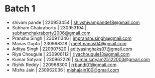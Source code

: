 # Batch 1

- shivam pande | 220953454 | shivshivampande18@gmail.com
- Subham Chakraborty | 230953194 | subhamchakraborty2006@gmail.com
- Pranshu Singh | 230911346 | impranshusingh@gmail.com
- Manas Gupta | 230968318 | meetmanas04@gmail.com
- Aditya Singh | 220907520 | adityasinghaks07@gmail.com
- Riya Chougule | 230906112 | riyachougule13@gmail.com
- Kumar Satyam | 230962226 | kumar.satyam25122003@gmail.com
- Rishik Reddy | 220968300 | rrbandi01@gmail.com
- Misha Jain | 230962036 | mishajain100@gmail.com
